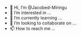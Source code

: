 - 👋 Hi, I’m @Jacobed-Miringu
- 👀 I’m interested in ...
- 🌱 I’m currently learning ...
- 💞️ I’m looking to collaborate on ...
- 📫 How to reach me ...

<!---
Jacobed-Miringu/Jacobed-Miringu is a ✨ special ✨ repository because its `README.md` (this file) appears on your GitHub profile.
You can click the Preview link to take a look at your changes.
--->
